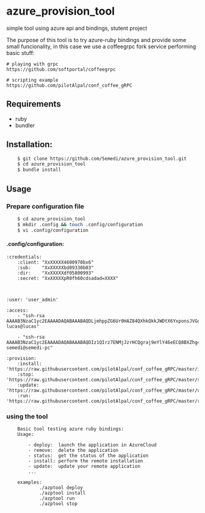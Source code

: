 # azure_provision_tool
simple tool using azure api and bindings, stutent project

The purpose of this tool is to try azure-ruby bindings and provide some small funcionality, in this case we use a coffeegrpc fork service performing basic stuff:

```
# playing with grpc
https://github.com/softportal/coffeegrpc

# scripting example
https://github.com/pilotAlpal/conf_coffee_gRPC
```



## Requirements
* ruby
* bundler

## Installation:

```bash
    $ git clone https://github.com/Semedi/azure_provision_tool.git
    $ cd azure_provision_tool
    $ bundle install
```

## Usage

### Prepare configuration file

```bash
    $ cd azure_provision_tool
    $ mkdir .config && touch .config/configuration
    $ vi .config/configuration
```

#### .config/configuration:
```
:credentials:
    :client: "XxXXXXX4600970bx6"
    :sub:    "XxXXXXXbd09330b03"
    :dir:    "XxXXXXXdf05800993"
    :secret: "XxXXXXXpR0fh60cdsadad=XXXX"



:user: 'user_admin'

:access:
    - "ssh-rsa AAAAB3NzaC1yc2EAAAADAQABAAABAQDLjmhppZG6Ur0HAZ84QXhkQkkJWDtX6YxponsJVGorxsk7Zq604CfYUES04qoA9UBl6JqgEVzKDWxzcvVEqxeaJrNU6MsDn73tIHn2ABrT5T0KmAMch1sbCzL6lOtA6bAlCyBBIYHQEtoV4NRK+DKzVjtztjE+3h837caiMG63Q87Ditg2R2iKwsL+5SFAal98suFuUtQCvym56n8u1sWUq5PiOUMoSfTdl4mQWIKI6aL3m6xAZbUAB4ZoQj5Vm/n+x4ofEzDbSqjS/2lAXyUFi42l5/Z/diBVV5x1hfrmT4heHaPTG1ppp2oj1TwObpjGXOwzPy4jkBhVVSTC3giP lucas@lucas"

    - "ssh-rsa AAAAB3NzaC1yc2EAAAADAQABAAABAQDIz1QIrz7ENMjJzrHCQgraj9eYlY46eECQ8BXZhg4RqKajTgmTsFtG+GnOxyqcwc0jTeQcHo0eFI9xTQIXZiPxVcgDxgrBPaZluWkoJVuc6M9cgiISlM9P8h4H2SCPUKLBysj37p4PcakMI61ZT3lvCFrP9sli3gWIIBW/wAzIU+KoZrBh74iLztPRYTNGpxiDgPfWqUsEJtlWhW0+df56dQkIsvgZIKK2Cf2tg7Py3mN4D5Ti5M/xNw09NdpAyP0p3CnL46LqJ8MEKyZ4MukHYK8pbQTN6aYOm3tCp4jcp4isWGCVqACSvC2mQyFjZq51mus8LYhzOAv/5FGsXRZf semedi@semedi-pc"

:provision:
    :install: 'https://raw.githubusercontent.com/pilotAlpal/conf_coffee_gRPC/master/install.sh'
    :stop:    'https://raw.githubusercontent.com/pilotAlpal/conf_coffee_gRPC/master/stop.sh'
    :update:  'https://raw.githubusercontent.com/pilotAlpal/conf_coffee_gRPC/master/update.sh'
    :run:     'https://raw.githubusercontent.com/pilotAlpal/conf_coffee_gRPC/master/run.sh'
```


### using the tool
```
    Basic tool testing azure ruby bindings:
    Usage:

        - deploy:  launch the application in AzureCloud
        - remove:  delete the application
        - status:  get the status of the application
        - install: perform the remote installation
        - update:  update your remote application
        ...

    examples:
            ./azptool deploy
            ./azptool install
            ./azptool run
            ./azptool stop

```

